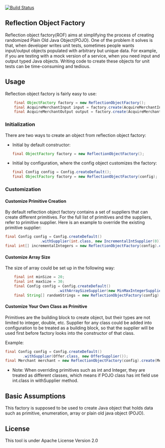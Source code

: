 [![Build Status](https://travis-ci.org/leakingtapan/rof.svg)](https://travis-ci.org/leakingtapan/rof)
## Reflection Object Factory
Reflection object factory(ROF) aims at simplifying the process of creating randomized Plain Old Java Object(POJO). One of the problem it solves is that, when developer writes unit tests, sometimes people wants input/output objects populated with arbitrary but unique data. For example, if you are testing with a mock version of a service, when you need input and output typed Java objects. Writing code to create these objects for unit tests can be time-consuming and tedious.

## Usage
Reflection object factory is fairly easy to use:
```java
    final ObjectFactory factory = new ReflectionObjectFactory();
    final AcquireMerchantInput input = factory.create(AcquireMerchantInput.class);
    final AcquireMerchantOutput output = factory.create(AcquireMerchantOutput.class);
```

### Initialization
There are two ways to create an object from reflection object factory:

 - Initial by default constructor:

   ```java
   final ObjectFactory factory = new ReflectionObjectFactory();
   ```

 - Initial by configuration, where the config object customizes the factory:

   ```java
   final Config config = Config.createDefault();
   final ObjectFactory factory = new ReflectionObjectFactory(config);
   ```

### Customization
#### Customize Primitive Creation
By default reflection object factory contains a set of suppliers that can create different primitives. For the full list of primitives and the suppliers, refer to primitive supplier. Here is an example to override the existing primitive supplier:

```java
final Config config = Config.createDefault()
                .withSupplier(int.class, new IncrementalIntSupplier(0));
final int[] incrementalIntegers = new ReflectionObjectFactory(config).create(int[].class);
```

#### Customize Array Size
The size of array could be set up in the following way:

```java
    final int minSize = 20;
    final int maxSize = 30;
    final Config config = Config.createDefault()
	                    .withArraySizeSupplier(new MinMaxIntegerSupplier(minSize, maxSize));
    final String[] randomStrings = new ReflectionObjectFactory(config).create(String[].class);
```

#### Customize Your Own Class as Primitive
Primitives are the building block to create object, but their types are not limited to integer, double, etc. Supplier for any class could be added into configuration to be treated as a building block, so that the supplier will be used first before factory looks into the constructor of that class.

Example:

```java
final Config config = Config.createDefault()
        .withSupplier(Offer.class, new OfferSupplier());
final Merchant merchant = new ReflectionObjectFactory(config).create(Merchant.class);
```

- Note:
  When overriding primitives such as int and Integer, they are treated as different classes, which means if POJO class has int field use int.class in withSupplier method.

## Basic Assumptions
This factory is supposed to be used to create Java object that holds data such as primitive, enumeration, array or plain old java object (POJO).

## License
This tool is under Apache License Version 2.0
